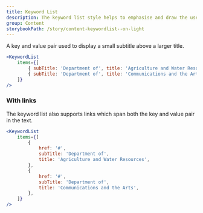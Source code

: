 ```yaml
---
title: Keyword List
description: The keyword list style helps to emphasise and draw the user's eye to phrases that are repeated in a list.
group: Content
storybookPath: /story/content-keywordlist--on-light
---
```


A key and value pair used to display a small subtitle above a larger title.

```jsx live
<KeywordList
	items={[
		{ subTitle: 'Department of', title: 'Agriculture and Water Resources' },
		{ subTitle: 'Department of', title: 'Communications and the Arts' },
	]}
/>
```

### With links

The keyword list also supports links which span both the key and value pair in the text.

```jsx live
<KeywordList
	items={[
		{
			href: '#',
			subTitle: 'Department of',
			title: 'Agriculture and Water Resources',
		},
		{
			href: '#',
			subTitle: 'Department of',
			title: 'Communications and the Arts',
		},
	]}
/>
```
